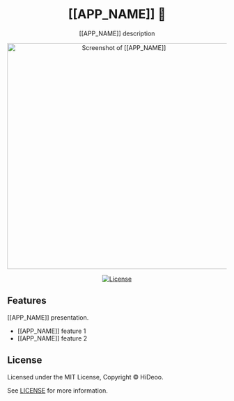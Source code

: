 <div align="center">
  <h1>[[APP_NAME]] 🚧</h1>
  <p>[[APP_NAME]] description</p>
  <p>
    <a href="https://dummyimage.com/520x350/121212/cdc8be.png&text=screenshot" title="Screenshot of [[APP_NAME]]">
      <img alt="Screenshot of [[APP_NAME]]" src="https://dummyimage.com/520x350/121212/cdc8be.png&text=screenshot" width="520" />
    </a>
  </p>
</div>

<div align="center">
  <a href="https://github.com/HiDeoo/[[APP_NAME]]/blob/main/LICENSE">
    <img alt="License" src="https://badgen.net/github/license/hideoo/[[APP_NAME]]" />
  </a>
  <br />
</div>

## Features

[[APP_NAME]] presentation.

- [[APP_NAME]] feature 1
- [[APP_NAME]] feature 2

## License

Licensed under the MIT License, Copyright © HiDeoo.

See [LICENSE](https://github.com/HiDeoo/[[APP_NAME]]/blob/main/LICENSE) for more information.
